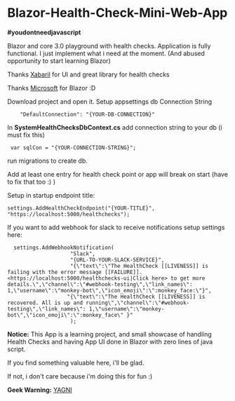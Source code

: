 
# Blazor-Health-Check-Mini-Web-App

**#youdontneedjavascript**

Blazor and core 3.0 playground with health checks.
Application is fully functional. I just implement what i need at the moment. (And abused opportunity to start learning Blazor)

Thanks [Xabaril](https://github.com/Xabaril/AspNetCore.Diagnostics.HealthChecks) for UI and great library for health checks

Thanks [Microsoft](https://dotnet.microsoft.com/apps/aspnet/web-apps/blazor) for Blazor :D

Download project and open it.
Setup appsettings db Connection String

        "DefaultConnection": "{YOUR-DB-CONNECTION}"

In **SystemHealthChecksDbContext.cs**
add connection string to your db (i must fix this)

     var sqlCon = "{YOUR-CONNECTION-STRING}";

run migrations to create db.

Add at least one entry for health check point or app will break on start (have to fix that too :) )

Setup in startup endpoint title:

    settings.AddHealthCheckEndpoint("{YOUR-TITLE}", "https://localhost:5000/healthchecks");

If you want to add webhook for slack to receive notifications setup settings here:

      settings.AddWebhookNotification(
                        "Slack",
                        "{URL-TO-YOUR-SLACK-SERVICE}",
                        "{\"text\":\"The HealthCheck [[LIVENESS]] is failing with the error message [[FAILURE]]. <https://localhost:5000/healthchecks-ui|Click here> to get more details.\",\"channel\":\"#webhook-testing\",\"link_names\": 1,\"username\":\"monkey-bot\",\"icon_emoji\":\":monkey_face:\"}",
                       "{\"text\":\"The HealthCheck [[LIVENESS]] is recovered. All is up and running\",\"channel\":\"#webhook-testing\",\"link_names\": 1,\"username\":\"monkey-bot\",\"icon_emoji\":\":monkey_face\" }"
                        );

**Notice:** This App is a learning project, and small showcase of handling Health Checks and having App UI done in Blazor with zero lines of java script.

If you find something valuable here, i'll be glad.  

If not, i don't care because i'm doing this for fun :)

**Geek Warning:** 
[YAGNI](https://en.wikipedia.org/wiki/You_aren%27t_gonna_need_it)

